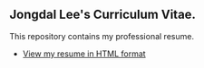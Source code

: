## Jongdal Lee's Curriculum Vitae.

This repository contains my professional resume.

- [View my resume in HTML format](https://skylark-1125.github.io/CV/CV.html)
